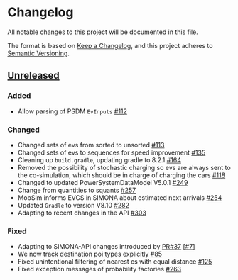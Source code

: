 # Changelog
All notable changes to this project will be documented in this file.

The format is based on [Keep a Changelog](https://keepachangelog.com/en/1.1.0/),
and this project adheres to [Semantic Versioning](https://semver.org/spec/v2.0.0.html).

## [Unreleased]

### Added 
- Allow parsing of PSDM `EvInputs` [#112](https://github.com/ie3-institute/MobilitySimulator/issues/112)

### Changed
- Changed sets of evs from sorted to unsorted [#113](https://github.com/ie3-institute/MobilitySimulator/issues/113)
- Changed sets of evs to sequences for speed improvement [#135](https://github.com/ie3-institute/MobilitySimulator/issues/135)
- Cleaning up `build.gradle`, updating gradle to 8.2.1 [#164](https://github.com/ie3-institute/MobilitySimulator/issues/164)
- Removed the possibility of stochastic charging so evs are always sent to the co-simulation, which should be in charge of charging the cars [#118](https://github.com/ie3-institute/MobilitySimulator/issues/118)
- Changed to updated PowerSystemDataModel V5.0.1 [#249](https://github.com/ie3-institute/MobilitySimulator/issues/249)
- Change from quantities to squants [#257](https://github.com/ie3-institute/MobilitySimulator/issues/257)
- MobSim informs EVCS in SIMONA about estimated next arrivals [#254](https://github.com/ie3-institute/MobilitySimulator/issues/254)
- Updated `Gradle` to version V8.10 [#282](https://github.com/ie3-institute/MobilitySimulator/issues/282)
- Adapting to recent changes in the API [#303](https://github.com/ie3-institute/MobilitySimulator/issues/303)

### Fixed
- Adapting to SIMONA-API changes introduced by [PR#37](https://github.com/ie3-institute/simonaAPI/pull/37) [[#7](https://github.com/ie3-institute/MobilitySimulator/issues/7)]
- We now track destination poi types explicitly [#85](https://github.com/ie3-institute/MobilitySimulator/issues/85)
- Fixed unintentional filtering of nearest cs with equal distance [#125](https://github.com/ie3-institute/MobilitySimulator/issues/125)
- Fixed exception messages of probability factories [#263](https://github.com/ie3-institute/MobilitySimulator/issues/263)


[Unreleased]: https://github.com/ie3-institute/MobilitySimulator
